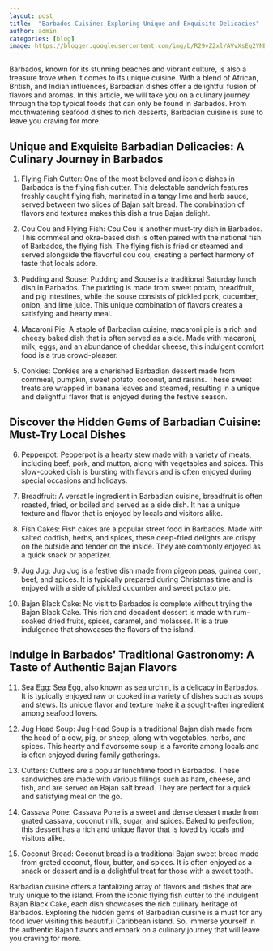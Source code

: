 ```yaml
---
layout: post
title:  "Barbados Cuisine: Exploring Unique and Exquisite Delicacies"
author: admin
categories: [blog]
image: https://blogger.googleusercontent.com/img/b/R29vZ2xl/AVvXsEg2YNBMvK0Wk4o2iVJr5zbyBgFTVRnVW9JMRPo6_tqjEPxjLTImGVi7a6JiQmJNjMHQ_SxhmEb0un9WXdsUWSOmI2EqpKQoXURQ9qprlqQ0jr0yh_p9qb_vZy0e3nmsuzdz5KRE8jn9L2km9r_cFOWDz2W9GkIxpdKMXB69ZpbI82GItohsmnWT7Jq2scUP/s1600/images%20%287%29.jpeg
---
```





<p>Barbados, known for its stunning beaches and vibrant culture, is also a treasure trove when it comes to its unique cuisine. With a blend of African, British, and Indian influences, Barbadian dishes offer a delightful fusion of flavors and aromas. In this article, we will take you on a culinary journey through the top typical foods that can only be found in Barbados. From mouthwatering seafood dishes to rich desserts, Barbadian cuisine is sure to leave you craving for more.</p>
<h2>Unique and Exquisite Barbadian Delicacies: A Culinary Journey in Barbados</h2>
<ol>
<li>
<p>Flying Fish Cutter:
One of the most beloved and iconic dishes in Barbados is the flying fish cutter. This delectable sandwich features freshly caught flying fish, marinated in a tangy lime and herb sauce, served between two slices of Bajan salt bread. The combination of flavors and textures makes this dish a true Bajan delight.</p>
</li>
<li>
<p>Cou Cou and Flying Fish:
Cou Cou is another must-try dish in Barbados. This cornmeal and okra-based dish is often paired with the national fish of Barbados, the flying fish. The flying fish is fried or steamed and served alongside the flavorful cou cou, creating a perfect harmony of taste that locals adore.</p>
</li>
<li>
<p>Pudding and Souse:
Pudding and Souse is a traditional Saturday lunch dish in Barbados. The pudding is made from sweet potato, breadfruit, and pig intestines, while the souse consists of pickled pork, cucumber, onion, and lime juice. This unique combination of flavors creates a satisfying and hearty meal.</p>
</li>
<li>
<p>Macaroni Pie:
A staple of Barbadian cuisine, macaroni pie is a rich and cheesy baked dish that is often served as a side. Made with macaroni, milk, eggs, and an abundance of cheddar cheese, this indulgent comfort food is a true crowd-pleaser.</p>
</li>
<li>
<p>Conkies:
Conkies are a cherished Barbadian dessert made from cornmeal, pumpkin, sweet potato, coconut, and raisins. These sweet treats are wrapped in banana leaves and steamed, resulting in a unique and delightful flavor that is enjoyed during the festive season.</p>
</li>
</ol>
<h2>Discover the Hidden Gems of Barbadian Cuisine: Must-Try Local Dishes</h2>
<ol start="6">
<li>
<p>Pepperpot:
Pepperpot is a hearty stew made with a variety of meats, including beef, pork, and mutton, along with vegetables and spices. This slow-cooked dish is bursting with flavors and is often enjoyed during special occasions and holidays.</p>
</li>
<li>
<p>Breadfruit:
A versatile ingredient in Barbadian cuisine, breadfruit is often roasted, fried, or boiled and served as a side dish. It has a unique texture and flavor that is enjoyed by locals and visitors alike.</p>
</li>
<li>
<p>Fish Cakes:
Fish cakes are a popular street food in Barbados. Made with salted codfish, herbs, and spices, these deep-fried delights are crispy on the outside and tender on the inside. They are commonly enjoyed as a quick snack or appetizer.</p>
</li>
<li>
<p>Jug Jug:
Jug Jug is a festive dish made from pigeon peas, guinea corn, beef, and spices. It is typically prepared during Christmas time and is enjoyed with a side of pickled cucumber and sweet potato pie.</p>
</li>
<li>
<p>Bajan Black Cake:
No visit to Barbados is complete without trying the Bajan Black Cake. This rich and decadent dessert is made with rum-soaked dried fruits, spices, caramel, and molasses. It is a true indulgence that showcases the flavors of the island.</p>
</li>
</ol>
<h2>Indulge in Barbados' Traditional Gastronomy: A Taste of Authentic Bajan Flavors</h2>
<ol start="11">
<li>
<p>Sea Egg:
Sea Egg, also known as sea urchin, is a delicacy in Barbados. It is typically enjoyed raw or cooked in a variety of dishes such as soups and stews. Its unique flavor and texture make it a sought-after ingredient among seafood lovers.</p>
</li>
<li>
<p>Jug Head Soup:
Jug Head Soup is a traditional Bajan dish made from the head of a cow, pig, or sheep, along with vegetables, herbs, and spices. This hearty and flavorsome soup is a favorite among locals and is often enjoyed during family gatherings.</p>
</li>
<li>
<p>Cutters:
Cutters are a popular lunchtime food in Barbados. These sandwiches are made with various fillings such as ham, cheese, and fish, and are served on Bajan salt bread. They are perfect for a quick and satisfying meal on the go.</p>
</li>
<li>
<p>Cassava Pone:
Cassava Pone is a sweet and dense dessert made from grated cassava, coconut milk, sugar, and spices. Baked to perfection, this dessert has a rich and unique flavor that is loved by locals and visitors alike.</p>
</li>
<li>
<p>Coconut Bread:
Coconut bread is a traditional Bajan sweet bread made from grated coconut, flour, butter, and spices. It is often enjoyed as a snack or dessert and is a delightful treat for those with a sweet tooth.</p>
</li>
</ol>
<p>Barbadian cuisine offers a tantalizing array of flavors and dishes that are truly unique to the island. From the iconic flying fish cutter to the indulgent Bajan Black Cake, each dish showcases the rich culinary heritage of Barbados. Exploring the hidden gems of Barbadian cuisine is a must for any food lover visiting this beautiful Caribbean island. So, immerse yourself in the authentic Bajan flavors and embark on a culinary journey that will leave you craving for more.</p>



<div style="height:1px;">
<a id="show_id" onclick="document.getElementById('spoiler_id').style.display=''; document.getElementById('show_id').style.display='none';"></a><span id="spoiler_id" style="display: none;"><a class="link" onclick="document.getElementById('spoiler_id').style.display='none'; document.getElementById('show_id').style.display='';"></a>
<div style="background-color: rgba(0, 0, 0, 0); margin: 1px;">
<div class="smallfont"><i><span style="font-size: 16px; font-weight: bold; margin-right: 3px;"></span></i><input onclick="if (this.parentNode.parentNode.getElementsByTagName('div')[1].getElementsByTagName('div')[0].style.display != '') { this.parentNode.parentNode.getElementsByTagName('div')[1].getElementsByTagName('div')[0].style.display = ''; this.innerText = ''; this.value = 'Hide'; } else { this.parentNode.parentNode.getElementsByTagName('div')[1].getElementsByTagName('div')[0].style.display = 'none'; this.innerText = ''; this.value = 'new posts'; }" style="background-color: #00000000; font-size: 16px; width: auto;" type="button" value="new posts" />
</div>
<div class="alt2" style="background-color: rgba(255, 255, 255, 0); margin: 0px; padding: 0px;">
<div style="display: none;" loading="lazy"><p>
 
seoyoon282
서윤
goraegoraebab 
goraegoraebab
spsa_7 
spsa_7
🐶
x_kimda 
x_kimda
킴다경 Kimda
from.eunchae 
from.eunchae
venviav 
venviav
JIAN 지안 🇰🇷
cherie_bbing 
cherie_bbing
경험을 사랑하는 간호사 BING🇰🇷
yu_yuhwa 
yu_yuhwa
유유화
evyoon 
evyoon
EVELYN
misskimnayoon 
misskimnayoon
Nayoon Kim
zzyuridarong 
zzyuridarong
쮸리
green.teabag 
green.teabag
Green
3.18oz 
3.18oz
힙뜨니 । 🍑힙메이커 ✘ 다이어트 꿀팁
onestar_xx 
onestar_xx
최한별
about_minjii 
about_minjii
Min Jee Kim
jjin2ny 
jjin2ny
영진
itsgusu 
itsgusu
GUSU 구수
xxunnus2 
xxunnus2
선우☀️
ssol_ra.c 
ssol_ra.c
쏠라씨
jm_7218 
jm_7218
안 지미
maycoco__ 
maycoco__
메이코코
m1nkicom 
m1nkicom
민키
yhy_y 
yhy_y
하야니 🧸🤎
cherry_.coco 
cherry_.coco
𝑪𝒉𝒆𝒓𝒓𝒚 𝑪𝒐𝒌𝒆🍒
k.bbibbi 
k.bbibbi
김지영✨
feel0100 
feel0100
아리샤
kgo_111 
kgo_111
김가온
seon_h_e 
seon_h_e
cccxx.ii 
cccxx.ii
🤍
zi9oomon 
zi9oomon
지구
yj_eve 
yj_eve
영주伊娃
a__ran_e 
a__ran_e
아란
jini_bbangg_ 
jini_bbangg_
스윗핑크  포포리나 사쟝  지니빵 🍔
dal.sora 
dal.sora
달소라🌙
ji2love_ 
ji2love_
차지희 CHAJIHEE
heex.x 
heex.x
힉스🍒
yun_chocho 
yun_chocho
윤초이
sx_xny 
sx_xny
써니✨
love.bitt 
love.bitt
onxxi 
onxxi
xxɪ
eeu_nkyo 
eeu_nkyo
은교
s_h_j_ 
s_h_j_
서 현주
2ee_miji 
2ee_miji
운동하는 간호사&필라테스 강사_미지✨
___yesri 
___yesri
임예슬 예슬림 (yeseul + slim)
luvurse1f_ 
luvurse1f_
ʏᴜʜʏᴜɴ
jin_09.10 
jin_09.10
찌니탱이
love_boki 
love_boki
러브미우 ღ
marieansu 
marieansu
마리앤수
yuy9__7 
yuy9__7
kimxeul 
kimxeul
김 슬기
berry_3.14_official 
berry_3.14_official
빛베리 𝑩𝒆𝒂𝒕 𝑩𝒆𝒓𝒓𝒚✨🍓🇰🇷
_yetto 
_yetto
필라테스강사 전예진 예또
12____17 
12____17
허애선 HEO AESUN
fit__joo 
fit__joo
핏쭈 | 부산PT 운동 다이어트 트레이닝전문
jsunxye 
jsunxye
수입의류 | 루엘리아 𝑅𝑢𝑒́𝑙𝑖𝑎
s_e____2 
s_e____2
siisiin_ii 
siisiin_ii
fleur_jin___ 
fleur_jin___
플레르 (fleur) / 이찐콩
jxx_85 
jxx_85
ⓊⓃⒾⒿⒶⓃⒼ 유니장 in부산
yeb00__ 
yeb00__
전예빈 Yebin
_9.km 
_9.km
미니
hnpilates 
hnpilates
하나
_to.jy 
_to.jy
🇰🇷 유지연
won_aaa__ 
won_aaa__
kimyaji_ 
kimyaji_
야지 🩷
danlyun 
danlyun
김미주
rim_vely_vely 
rim_vely_vely
림블리🌸사는게꽃같네 
soo_flower 
soo_flower
수련
gogum_i 
gogum_i
Ji hyeon
wxxyu_c 
wxxyu_c
우유씨 정화란
ssun__pre 
ssun__pre
QUEEN (한채희)
noreungza 
noreungza
잉플루언서 노릉자
piamodel
피아 PIA
94.167kg 
94.167kg
유주다
sia_jiwoo 
sia_jiwoo
시아지우 sia_jiwoo
olivi4b4by 
olivi4b4by
ˋˏ 희뽀 ˎˊ
realroda_jenny 
realroda_jenny
리얼로다
rumiious 
rumiious
박루미
lee.hye.jung 
lee.hye.jung
sandy.95__ 
sandy.95__
샌디(송지영) SANDY
hj_cutie 
hj_cutie
안효정
el.f_in 
el.f_in
queenka_yeon 
queenka_yeon
Ha Yeon
vanhani_love 
vanhani_love
상봉미용실 중랑구 미용실 반하니원장 레이어드컷 헤어컨설팅
r_love_ubin_ 
r_love_ubin_
yul_______mom 
yul_______mom
율맘🕊
bbobbo_ra_ 
bbobbo_ra_
ᴘᴜʀᴘʟᴇ
ri.aan 
ri.aan
리안
swai_sy 
swai_sy
박수연 Suyeon Park
_kangeunwook 
_kangeunwook
강은욱
hxxmiso 
hxxmiso
krystal_wears_the___ 
krystal_wears_the___
강승연 𝐊𝐫𝐲𝐬𝐭𝐚𝐥 𝐊𝐚𝐧𝐠
bokyung_po 
bokyung_po
이보경 뽀언니
shin_haeri_ 
shin_haeri_
신해리
hahaha_m003 
hahaha_m003
Aa
_your_summer 
_your_summer
zszszsxxcy 
zszszsxxcy
🦋
aa_yoon 
aa_yoon
박윤아
moon_n_6 
moon_n_6
김 세 연
sonbi8888 
sonbi8888
손비로하SONBIROHA 🇰🇷 틱톡.유튜브
pilate____ 
pilate____
PILATE🌷
won._.niii 
won._.niii
Hailey Ryou
min.joy___ 
min.joy___
민죠이
_soohyo 
_soohyo
김수효
jihea_a 
jihea_a
🤍지혜
mihi215 
mihi215
규리
afresh25 
afresh25
doyu.____ 
doyu.____
sally__j 
sally__j
셀리 장
hhjj0804 
hhjj0804
희지
cooomong 
cooomong
앙큼한 코몽씨
_.0_.oo 
_.0_.oo
셴
ji_aeeeez 
ji_aeeeez
박지애
cloverain_oo 
cloverain_oo
단비❤️
godrhea 
godrhea
레아
banybany__77 
banybany__77
dami_amond 
dami_amond
김 소현
a_longming 
a_longming
아롱
mj.monde 
mj.monde
rose.4.14 
rose.4.14
백만로즈
jin.aaaaaaaa 
jin.aaaaaaaa
디나
yea_rang 
yea_rang
예랑 🫦
chuu_romi 
chuu_romi
Lee Ju Hee
diamant.ete 
diamant.ete
에떼 / 광고모델
hana_sooong 
hana_sooong
송하나
today_so2 
today_so2
소이 | 여행 • 운동
iamluna__ 
iamluna__
광교PT LUNA🌙🇰🇷루나쌤
minsniluv 
minsniluv
민선 (Gwak Min Seon)
chae.on 
chae.on
Paradise is where I am
ychuu_0u0 
ychuu_0u0
ychuu
illb.fine 
illb.fine
onezuumin 
onezuumin
li_m.e 
li_m.e
림이 👸🏻
y__eonj 
y__eonj
연정
moon.fit_ 
moon.fit_
🩰
hirslandim_ 
hirslandim_
woooozzzzz 
woooozzzzz
박유진😊
__krb99 
__krb99
__habin_s2 
__habin_s2
오영경
_aarome 
_aarome
아연
o_8.6 
o_8.6
(유화)𝒥𝒾 𝒴𝑒𝑜𝓃
han_kyung__ 
han_kyung__
우 한경
chu0.0a 
chu0.0a
제이웜(𝒥.𝓌𝒶𝓇𝓂)
ahyo12_07 
ahyo12_07
아효 (산타 맘🐶) 𝐀𝐡𝐲𝐨🇰🇷
sso1124 
sso1124
e_seoa 
e_seoa
이서아
95pje 
95pje
박지은 🇰🇷
mj_siha 
mj_siha
김미진
shashaola 
shashaola
이윤희
doeungram 
doeungram
도은
maodoyo 
maodoyo
도요
alistmary_ 
alistmary_
Mary
pinkgabong 
pinkgabong
유가연 👙WBFF BIKINI PRO🏆
xiao_eggsy 
xiao_eggsy
감동란
yehehehoho 
yehehehoho
jjulllove 
jjulllove
minnnui 
minnnui
Le'Nore
h.jean_ 
h.jean_
💎
_lim_oo 
_lim_oo
정예림(오늘은 예림)
hui_kwon 
hui_kwon
Hui Kwon
2lyn_98 
2lyn_98
이린
a.hyuniiii 
a.hyuniiii
elire_esthetic 
elire_esthetic
안산피부관리 10년간 압출만 해온 압출장인의 확실한 코치🔍
93.sss 
93.sss
민e
rang92_ 
rang92_
정사랑
1004jjang 
1004jjang
장타쿠 ᴊᴀɴɢᴛᴀᴋᴜ ｡·͜·｡
chna.y 
chna.y
한나
chachabeby_ 
chachabeby_
yejoo6 
yejoo6
육예주
qtd___ 
qtd___
do._.vely 
do._.vely
도블리 (레이싱모델 도유리)
s_jisu_02 
s_jisu_02
신지수
artlist_st 
artlist_st
아트리스트 스튜디오
jj_writer_ee 
jj_writer_ee
지은
__ejiny 
__ejiny
진진(JINJIN)
youuuu_d 
youuuu_d
유디🌿
hhhh7j











</p></div></div></div></span>
</div>
